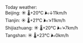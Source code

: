 Today weather:  
Beijing: ☀️ 🌡️+20°C 🌬️↓11km/h  
Tianjin: ☀️ 🌡️+21°C 🌬️↘11km/h  
Shijiazhuang: ☀️ 🌡️+20°C 🌬️↘7km/h  
Tangshan: ☀️ 🌡️+23°C 🌬️0km/h  
